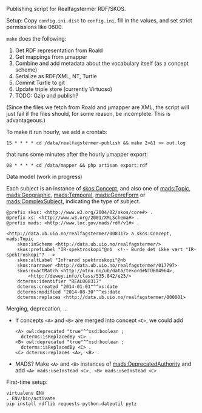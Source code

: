 Publishing script for Realfagstermer RDF/SKOS.

Setup: Copy `config.ini.dist` to `config.ini`, fill in the values, and set strict permissions like 0600.

`make` does the following:

1. Get RDF representation from Roald
2. Get mappings from µmapper
3. Combine and add metadata about the vocabulary itself (as a concept scheme)
4. Serialize as RDF/XML, NT, Turtle
5. Commit Turtle to git
6. Update triple store (currently Virtuoso)
7. TODO: Gzip and publish?

(Since the files we fetch from Roald and µmapper are XML, the script will just fail if the files should, for some reason, be incomplete. This is advantageous.)

To make it run hourly, we add a crontab:

    15 * * * * cd /data/realfagstermer-publish && make 2>&1 >> out.log

that runs some minutes after the hourly µmapper export:

    08 * * * * cd /data/mapper && php artisan export:rdf


Data model (work in progress)

Each subject is an instance of [skos:Concept](http://www.w3.org/2004/02/skos/core#Concept), and also one of [mads:Topic](http://www.loc.gov/mads/rdf/v1#Topic), [mads:Geographic](http://www.loc.gov/mads/rdf/v1#Geographic), [mads:Temporal](http://www.loc.gov/mads/rdf/v1#Temporal), [mads:GenreForm](http://www.loc.gov/mads/rdf/v1#GenreForm) or [mads:ComplexSubject](http://www.loc.gov/mads/rdf/v1#ComplexSubject), indicating the type of subject.

```turtle
@prefix skos: <http://www.w3.org/2004/02/skos/core#> .
@prefix xs: <http://www.w3.org/2001/XMLSchema#> .
@prefix mads: <http://www.loc.gov/mads/rdf/v1#> .

<http://data.ub.uio.no/realfagstermer/008317> a skos:Concept, mads:Topic
    skos:inScheme <http://data.ub.uio.no/realfagstermer/>
    skos:prefLabel "IR-spektroskopi"@nb  <!-- Burde det ikke vært "IR-spektroskopi"? -->
    skos:altLabel "Infrarød spektroskopi"@nb
    skos:narrower <http://data.ub.uio.no/realfagstermer/017797>
    skos:exactMatch <http://ntnu.no/ub/data/tekord#NTUB04964>,
        <http://dewey.info/class/535.842/e23/>
    dcterms:identifier "REAL008317"
    dcterms:created "2014-01-01"^^xs:date
    dcterms:modified "2014-08-30"^^xs:date
    dcterms:replaces <http://data.ub.uio.no/realfagstermer/000001>
```
Merging, deprecation, ...

* If concepts `<A>` and `<B>` are merged into concept `<C>`, we could add
    ```
    <A> owl:deprecated "true"^^xsd:boolean ; 
      dcterms:isReplacedBy <C> .
    <B> owl:deprecated "true"^^xsd:boolean ;
      dcterms:isReplacedBy <C> .
    <C> dcterms:replaces <A>, <B> .
    ```

 * MADS? Make `<A>` and `<B>` instances of [mads:DeprecatedAuthority](http://www.loc.gov/mads/rdf/v1#DeprecatedAuthority) and add `<A> mads:useInstead <C>, <B> mads:useInstead <C>`

First-time setup:

```
virtualenv ENV
. ENV/bin/activate
pip install rdflib requests python-dateutil pytz
```
